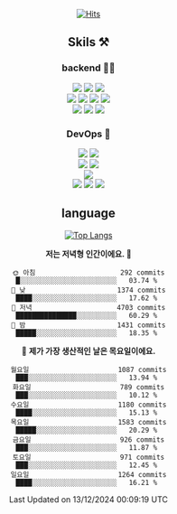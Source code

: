 <div align="center">

[![Hits](https://hits.seeyoufarm.com/api/count/incr/badge.svg?url=https%3A%2F%2Fgithub.com%2Fzxcv9203%2Fhit-counter&count_bg=%23FF7272&title_bg=%23324C2E&icon=codeigniter.svg&icon_color=%23DD5B5B&title=%EB%B0%A9%EB%AC%B8%EC%9E%90&edge_flat=false)](https://hits.seeyoufarm.com)
  
## Skils ⚒️

### backend 🧑‍💻
  
<img src="https://img.shields.io/badge/Java-FF6600?style=flat-square&logo=buymeacoffee&logoColor=white"/>
<img src="https://img.shields.io/badge/Go-0099FF?style=flat-square&logo=go&logoColor=white"/>
<img src="https://img.shields.io/badge/Kotlin-7F52FF?style=flat-square&logo=kotlin&logoColor=white"/>
  
  
<br />
  
<img src="https://img.shields.io/badge/Spring-339933?style=flat-square&logo=Spring&logoColor=white"/>
<img src="https://img.shields.io/badge/Spring Boot-339933?style=flat-square&logo=Spring Boot&logoColor=white"/>
<img src="https://img.shields.io/badge/Spring Security-339933?style=flat-square&logo=Spring Security&logoColor=white"/>
  
<img src="https://img.shields.io/badge/Spring Data JPA-339933?style=flat-square&logo=Hibernate&logoColor=white"/>

<br />
  
  <img src="https://img.shields.io/badge/mysql-0099FF?style=flat-square&logo=mysql&logoColor=white"/>
  <img src="https://img.shields.io/badge/mariadb-0099FF?style=flat-square&logo=mariadb&logoColor=white"/>
  <img src="https://img.shields.io/badge/mongoDB-47A248?style=flat-square&logo=mongodb&logoColor=white"/>
  
  
### DevOps 🚀
  
  <img src="https://img.shields.io/badge/docker-2496ED?style=flat-square&logo=docker&logoColor=white"/>
  <img src="https://img.shields.io/badge/kubernetes-326CE5?style=flat-square&logo=kubernetes&logoColor=white"/>
  
  <br />
  
  <img src="https://img.shields.io/badge/Github Actions-2088FF?style=flat-square&logo=githubactions&logoColor=white"/>
  <img src="https://img.shields.io/badge/Jenkins-D24939?style=flat-square&logo=jenkins&logoColor=white"/>
  
  
  <br />
  <img src="https://img.shields.io/badge/terraform-7B42BC?style=flat-square&logo=terraform&logoColor=white"/>
  
  <br />
  <img src="https://img.shields.io/badge/Amazon AWS-232F3E?style=flat-square&logo=Amazon AWS&logoColor=white"/>

  <img src="https://img.shields.io/badge/GCP-4285F4?style=flat-square&logo=googlecloud&logoColor=white"/>
  <img src="https://img.shields.io/badge/NCP-03C75A?style=flat-square&logo=naver&logoColor=white"/>
  
  
## language

[![Top Langs](https://github-readme-stats.vercel.app/api/top-langs/?username=zxcv9203&hide=html&exclude_repo=zxcv9203.github.io,golB&theme=grate-gatsby)](https://github.com/zxcv9203/github-readme-stats)
  
<!--START_SECTION:waka-->
**저는 저녁형 인간이에요. 🦉** 

```text
🌞 아침                     292 commits         █░░░░░░░░░░░░░░░░░░░░░░░░   03.74 % 
🌆 낮　                     1374 commits        ████░░░░░░░░░░░░░░░░░░░░░   17.62 % 
🌃 저녁                     4703 commits        ███████████████░░░░░░░░░░   60.29 % 
🌙 밤　                     1431 commits        █████░░░░░░░░░░░░░░░░░░░░   18.35 % 
```
📅 **제가 가장 생산적인 날은 목요일이에요.** 

```text
월요일                      1087 commits        ███░░░░░░░░░░░░░░░░░░░░░░   13.94 % 
화요일                      789 commits         ███░░░░░░░░░░░░░░░░░░░░░░   10.12 % 
수요일                      1180 commits        ████░░░░░░░░░░░░░░░░░░░░░   15.13 % 
목요일                      1583 commits        █████░░░░░░░░░░░░░░░░░░░░   20.29 % 
금요일                      926 commits         ███░░░░░░░░░░░░░░░░░░░░░░   11.87 % 
토요일                      971 commits         ███░░░░░░░░░░░░░░░░░░░░░░   12.45 % 
일요일                      1264 commits        ████░░░░░░░░░░░░░░░░░░░░░   16.21 % 
```



 Last Updated on 13/12/2024 00:09:19 UTC
<!--END_SECTION:waka-->
  
</div>

